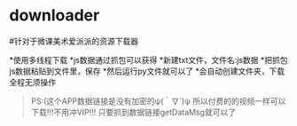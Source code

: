 # downloader
#针对于微课美术爱派派的资源下载器

*使用多线程下载
*js数据通过抓包可以获得
*新建txt文件，文件名:js数据
*把抓包js数据粘贴到文件里，保存
*然后运行py文件就可以了
*会自动创建文件夹，下载全程无须操作
>PS:(这个APP数据链接是没有加密的ψ(｀∇´)ψ
所以付费的的视频一样可以下载!!!不用冲VIP!!!
只要抓到数据链接getDataMsg就可以了
